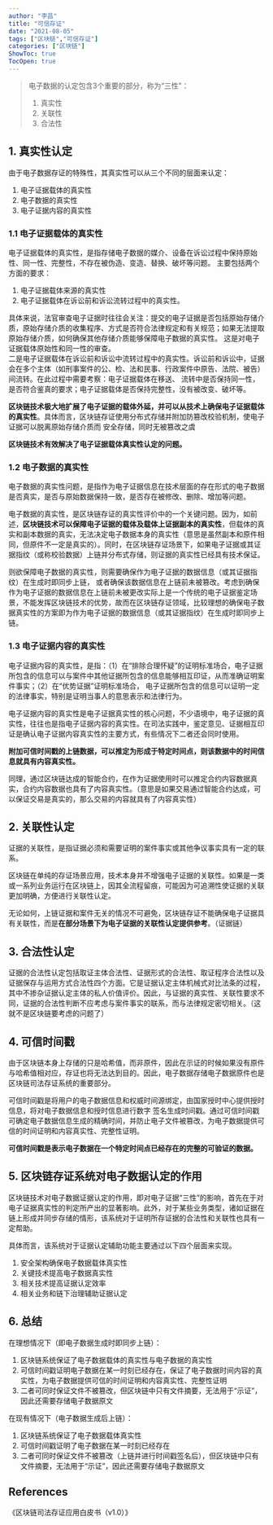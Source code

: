 ```yaml
---
author: "李昌"
title: "可信存证"
date: "2021-08-05"
tags: ["区块链","可信存证"]
categories: ["区块链"]
ShowToc: true
TocOpen: true
---
```


> 电子数据的认定包含3个重要的部分，称为“三性”：
> 1. 真实性
> 2. 关联性
> 3. 合法性

## 1. 真实性认定
由于电子数据存证的特殊性，其真实性可以从三个不同的层面来认定：
1. 电子证据载体的真实性
2. 电子数据的真实性
3. 电子证据内容的真实性

### 1.1 电子证据载体的真实性
电子证据载体的真实性，是指存储电子数据的媒介、设备在诉讼过程中保持原始性、同一性、完整性，不存在被伪造、变造、替换、破坏等问题。
主要包括两个方面的要求：
1. 电子证据载体来源的真实性
2. 电子证据载体在诉讼前和诉讼流转过程中的真实性。

具体来说，法官审查电子证据时往往会关注：提交的电子证据是否包括原始存储介质，原始存储介质的收集程序、方式是否符合法律规定和有关规范；如果无法提取原始存储介质，如何确保其他存储介质能够保障电子数据的真实性。 这是对电子证据载体原始性和同一性的审查。  
二是电子证据载体在诉讼前和诉讼中流转过程中的真实性。诉讼前和诉讼中，证据会在多个主体（如刑事案件的公、检、法和民事、行政案件中原告、法院、被告）间流转。在此过程中需要考察：电子证据载体在移送、 流转中是否保持同一性，是否符合鉴真的要求；电子证据载体是否保持完整性，没有被改变、破坏等。

**区块链技术极大地扩展了电子证据的载体外延，并可以从技术上确保电子证据载体的真实性**。具体而言，区块链存证使用分布式存储并附加防篡改校验机制，使电子证据可以脱离原始存储介质而 安全存储，同时无被篡改之虞

**区块链技术有效解决了电子证据载体真实性认定的问题。**

### 1.2 电子数据的真实性
电子数据的真实性问题，是指作为电子证据信息在技术层面的存在形式的电子数据是否真实，是否与原始数据保持一致，是否存在被修改、删除、增加等问题。

电子数据的真实性，是区块链存证的真实性评价中的一个关键问题。因为，如前述，**区块链技术可以保障电子证据的载体及载体上证据副本的真实性**，但载体的真实和副本数据的真实，无法决定电子数据本身的真实性（意思是虽然副本和原件相同，但原件不一定是真实的）。同时，在区块链存证场景下，如果电子证据或其证据指纹（或称校验数据）上链并分布式存储，则证据的真实性已经具有技术保证。  

则欲保障电子数据的真实性，则需要确保作为电子证据的数据信息（或其证据指纹）在生成时即同步上链， 或者确保该数据信息在上链前未被篡改。考虑到确保作为电子证据的数据信息在上链前未被更改实际上是一个传统的电子证据鉴定场景，不能发挥区块链技术的优势，故而在区块链存证领域，比较理想的确保电子数据真实性的方案即为作为电子证据的数据信息（或其证据指纹）在生成时即同步上链。

### 1.3 电子证据内容的真实性
电子证据内容的真实性，是指：（1）在“排除合理怀疑”的证明标准场合，电子证据所包含的信息可以与案件中其他证据所包含的信息能够相互印证，从而准确证明案件事实；（2）在“优势证据”证明标准场合， 电子证据所包含的信息可以证明一定的法律事实，特别是证明当事人的意思表示和法律行为。

电子证据内容的真实性是电子证据真实性的核心问题，不少语境中，电子证据的真实性，往往也是指电子证据内容的真实性。在司法实践中，鉴定意见、证据相互印证是确认电子证据内容真实性的主要方式，有些情况下二者还会同时使用。

**附加可信时间戳的上链数据，可以推定为形成于特定时间点，则该数据中的时间信息就具有内容真实性。**

同理，通过区块链达成的智能合约，在作为证据使用时可以推定合约内容数据真实，合约内容数据也具有了内容真实性。（意思是如果交易通过智能合约达成，可以保证交易是真实的，那么交易的内容就具有了内容真实性）

## 2. 关联性认定
证据的关联性，是指证据必须和需要证明的案件事实或其他争议事实具有一定的联系。

区块链在单纯的存证场景应用，技术本身并不增强电子证据的关联性。如果是一类或一系列业务运行在区块链上，因其全流程留痕，可能因为可追溯性使证据的关联更加明确，方便进行关联性认定。

无论如何，上链证据和案件无关的情况不可避免，区块链存证不能确保电子证据具有关联性，而是**在部分场景下为电子证据的关联性认定提供参考**。（证据链）

## 3. 合法性认定
证据的合法性认定包括取证主体合法性、证据形式的合法性、取证程序合法性以及证据保存与运用方式合法性四个方面。它是证据认定主体机械式对比法条的过程，其中不掺杂证据认定主体的私人价值评价。因此，与证据的真实性、关联性要求不同，证据的合法性判断不应考虑与案件事实的联系，而与法律规定密切相关。（这就不是区块链要考虑的问题了）


## 4. 可信时间戳
由于区块链本身上存储的只是哈希值，而非原件，因此在示证的时候如果没有原件与哈希值相对应，存证也将无法达到目的。因此，电子数据存储电子数据原件也是区块链司法存证系统的重要部分。

可信时间戳是将用户的电子数据信息和权威时间源绑定，由国家授时中心提供授时信息，将对电子数据信息和授时信息进行数字 签名生成时间戳。通过可信时间戳可确定电子数据信息生成的精确时间，并防止电子文件被篡改，为电子数据提供可信的时间证明和内容真实性、完整性证明。

**可信时间戳是表示电子数据在一个特定时间点已经存在的完整的可验证的数据。**

## 5. 区块链存证系统对电子数据认定的作用
区块链技术对电子数据证据认定的作用，即对电子证据“三性”的影响，首先在于对电子证据真实性的判定所产出的显著影响。此外，对于某些业务类型，诸如证据在链上形成并同步存储的情形，该系统对于证明所存证据的合法性和关联性也具有一定帮助。

具体而言，该系统对于证据认定辅助功能主要通过以下四个层面来实现。

1. 安全架构确保电子数据载体真实性
2. 关键技术提高电子数据真实性
3. 相关技术提高证据认定效率
4. 相关业务和链下治理辅助证据认定

## 6. 总结
在理想情况下（即电子数据生成时即同步上链）：
1. 区块链系统保证了电子数据载体的真实性与电子数据的真实性
2. 可信时间戳证明电子数据在某一时刻已经存在，保证了电子数据时间内容的真实性，为电子数据提供可信的时间证明和内容真实性、完整性证明
3. 二者可同时保证文件不被篡改，但区块链中只有文件摘要，无法用于“示证”，因此还需要存储电子数据原文

在现有情况下（电子数据生成后上链）：
1. 区块链系统保证了电子数据载体真实性
2. 可信时间戳证明了电子数据在某一时刻已经存在
3. 二者可同时保证文件不被篡改（上链并进行时间戳签名后），但区块链中只有文件摘要，无法用于“示证”，因此还需要存储电子数据原文

## References

《区块链司法存证应用白皮书（v1.0）》

